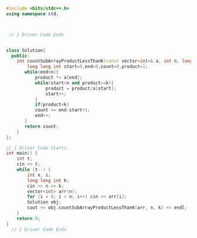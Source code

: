 ```cpp
#include <bits/stdc++.h>
using namespace std;



 // } Driver Code Ends


class Solution{
  public:
    int countSubArrayProductLessThanK(const vector<int>& a, int n, long long k) {
        long long int start=0,end=0,count=0,product=1;
       while(end<n){
           product *= a[end];
           while(start<n and product>=k){
               product = product/a[start];
               start++;
           }
           if(product<k)
           count += end-start+1;
           end++;
       }
       return count;
    }
};

// { Driver Code Starts.
int main() {
    int t;
    cin >> t;
    while (t--) {
        int n, i;
        long long int k;
        cin >> n >> k;
        vector<int> arr(n);
        for (i = 0; i < n; i++) cin >> arr[i];
        Solution obj;
        cout << obj.countSubArrayProductLessThanK(arr, n, k) << endl;
    }
    return 0;
}
  // } Driver Code Ends
```


<!-- Input : 
n = 4, k = 10
a[] = {1, 2, 3, 4}
Output : 
7
Explanation:
The contiguous subarrays are {1}, {2}, {3}, {4} 
{1, 2}, {1, 2, 3} and {2, 3} whose count is 7. -->

<!-- Approach: Two pointers start & end
initialize 4 variables start,end,count,productuct -->